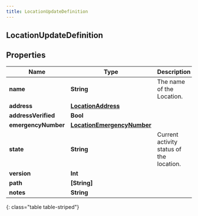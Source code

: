 ```yaml
---
title: LocationUpdateDefinition
---
```

## LocationUpdateDefinition

## Properties

|Name | Type | Description | Notes|
|------------ | ------------- | ------------- | -------------|
| **name** | **String** | The name of the Location. | [optional] |
| **address** | [**LocationAddress**](LocationAddress.html) |  | [optional] |
| **addressVerified** | **Bool** |  | [optional] |
| **emergencyNumber** | [**LocationEmergencyNumber**](LocationEmergencyNumber.html) |  | [optional] |
| **state** | **String** | Current activity status of the location. | [optional] |
| **version** | **Int** |  | [optional] |
| **path** | **[String]** |  | [optional] |
| **notes** | **String** |  | [optional] |
{: class="table table-striped"}


